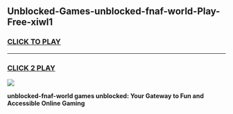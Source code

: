 
## Unblocked-Games-unblocked-fnaf-world-Play-Free-xiwl1
<h3>
<a href="https://premium76.site?title=unblocked-fnaf-world&ref=19M">CLICK TO PLAY</a></h3>
<hr>

<h3>
<a href="https://premium76.site?title=unblocked-fnaf-world&ref=19M">CLICK 2 PLAY</a>
  
</h3>

<a href="https://premium76.site?title=unblocked-fnaf-world&ref=19M"><img src="https://clearcache.store/games.png"></a>


**unblocked-fnaf-world games unblocked: Your Gateway to Fun and Accessible Online Gaming**
